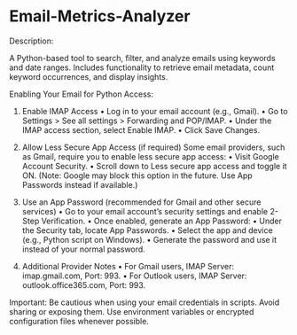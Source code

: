 # Email-Metrics-Analyzer
Description:

A Python-based tool to search, filter, and analyze emails using keywords and date ranges. Includes functionality to retrieve email metadata, count keyword occurrences, and display insights.

Enabling Your Email for Python Access:
1. Enable IMAP Access
• Log in to your email account (e.g., Gmail).
• Go to Settings > See all settings > Forwarding and POP/IMAP.
• Under the IMAP access section, select Enable IMAP.
• Click Save Changes.

2. Allow Less Secure App Access (if required)
Some email providers, such as Gmail, require you to enable less secure app access:
• Visit Google Account Security.
• Scroll down to Less secure app access and toggle it ON.
(Note: Google may block this option in the future. Use App Passwords instead if available.)

3. Use an App Password (recommended for Gmail and other secure services)
• Go to your email account’s security settings and enable 2-Step Verification.
• Once enabled, generate an App Password:
  • Under the Security tab, locate App Passwords.
  • Select the app and device (e.g., Python script on Windows).
  • Generate the password and use it instead of your normal password.

4. Additional Provider Notes
• For Gmail users, IMAP Server: imap.gmail.com, Port: 993.
• For Outlook users, IMAP Server: outlook.office365.com, Port: 993.

Important: Be cautious when using your email credentials in scripts. Avoid sharing or exposing them. Use environment variables or encrypted configuration files whenever possible.

   
